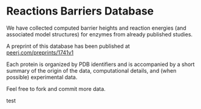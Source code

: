 
# Reactions Barriers Database

We have collected computed barrier heights and reaction energies (and associated model structures) for enzymes from already published studies. 

A preprint of this database has been published at [peerj.com/preprints/1741v1](https://peerj.com/preprints/1741v1)

Each protein is organized by PDB identifiers and is accompanied by a short summary of the origin of the data, computational details, and (when possible) experimental data.

Feel free to fork and commit more data.

test
